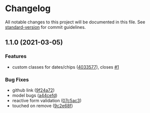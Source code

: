 # Changelog

All notable changes to this project will be documented in this file. See [standard-version](https://github.com/conventional-changelog/standard-version) for commit guidelines.

## 1.1.0 (2021-03-05)


### Features

* custom classes for dates/chips ([4033577](https://github.com/lekhmanrus/ngx-multiple-dates/commit/4033577fa2705c3ac6c6375577ce35c62ae887f8)), closes [#1](https://github.com/lekhmanrus/ngx-multiple-dates/issues/1)


### Bug Fixes

* github link ([9f24a72](https://github.com/lekhmanrus/ngx-multiple-dates/commit/9f24a72212571c5f5d8ba8691d89693b69305672))
* model bugs ([a44cefd](https://github.com/lekhmanrus/ngx-multiple-dates/commit/a44cefd59a9781d36313dcd76d725db802e4d0e7))
* reactive form validation ([07c5ac3](https://github.com/lekhmanrus/ngx-multiple-dates/commit/07c5ac3ab181aea2364150db30335319d7175578))
* touched on remove ([9c2e68f](https://github.com/lekhmanrus/ngx-multiple-dates/commit/9c2e68f9e74becdd097a6ea4734d247fce2e9f18))
